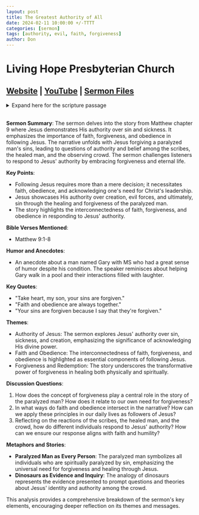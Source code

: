 ```yaml
---
layout: post
title: The Greatest Authority of All
date: 2024-02-11 10:00:00 +/-TTTT
categories: [sermon]
tags: [authority, evil, faith, forgiveness]
author: Don
---
```

# Living Hope Presbyterian Church 

## [Website](https://www.livinghopepresbyterian.org/) | [YouTube](https://www.youtube.com/@LivingHopePresbyterianChurch) | [Sermon Files](https://github.com/jobian-ai/LHP-Sermons/tree/main/sermons/2024/24-02-11)

<details closed>
  <summary>Expand here for the scripture passage</summary>
<br/><br/><b>Matthew 8</b>
<br/><br/><i>
1 And getting into a boat he crossed over and came to his own city. 2 And behold, some people brought to him a paralytic, lying on a bed. And when Jesus saw their faith, he said to the paralytic, “Take heart, my son; your sins are forgiven.” 3 And behold, some of the scribes said to themselves, “This man is blaspheming.” 4 But Jesus, knowing their thoughts, said, “Why do you think evil in your hearts? 5 For which is easier, to say, ‘Your sins are forgiven,’ or to say, ‘Rise and walk’? 6 But that you may know that the Son of Man has authority on earth to forgive sins”—he then said to the paralytic—“Rise, pick up your bed and go home.” 7 And he rose and went home. 8 When the crowds saw it, they were afraid, and they glorified God, who had given such authority to men.
<br/><br/></i>
ESV: The Holy Bible, English Standard Version ©2011 Crossway Bibles, a division of Good News Publishers.  All rights reserved.
<br/><br/>
</details>
<br/>

**Sermon Summary**:
The sermon delves into the story from Matthew chapter 9 where Jesus demonstrates His authority over sin and sickness. It emphasizes the importance of faith, forgiveness, and obedience in following Jesus. The narrative unfolds with Jesus forgiving a paralyzed man's sins, leading to questions of authority and belief among the scribes, the healed man, and the observing crowd. The sermon challenges listeners to respond to Jesus' authority by embracing forgiveness and eternal life.

**Key Points**:
- Following Jesus requires more than a mere decision; it necessitates faith, obedience, and acknowledging one's need for Christ's leadership.
- Jesus showcases His authority over creation, evil forces, and ultimately, sin through the healing and forgiveness of the paralyzed man.
- The story highlights the interconnectedness of faith, forgiveness, and obedience in responding to Jesus' authority.

**Bible Verses Mentioned**:
- Matthew 9:1-8

**Humor and Anecdotes**:
- An anecdote about a man named Gary with MS who had a great sense of humor despite his condition. The speaker reminisces about helping Gary walk in a pool and their interactions filled with laughter.

**Key Quotes**:
- "Take heart, my son, your sins are forgiven."
- "Faith and obedience are always together."
- "Your sins are forgiven because I say that they're forgiven."

**Themes**:
- Authority of Jesus: The sermon explores Jesus' authority over sin, sickness, and creation, emphasizing the significance of acknowledging His divine power.
- Faith and Obedience: The interconnectedness of faith, forgiveness, and obedience is highlighted as essential components of following Jesus.
- Forgiveness and Redemption: The story underscores the transformative power of forgiveness in healing both physically and spiritually.

**Discussion Questions**:
1. How does the concept of forgiveness play a central role in the story of the paralyzed man? How does it relate to our own need for forgiveness?
2. In what ways do faith and obedience intersect in the narrative? How can we apply these principles in our daily lives as followers of Jesus?
3. Reflecting on the reactions of the scribes, the healed man, and the crowd, how do different individuals respond to Jesus' authority? How can we ensure our response aligns with faith and humility?

**Metaphors and Stories**:
- **Paralyzed Man as Every Person**: The paralyzed man symbolizes all individuals who are spiritually paralyzed by sin, emphasizing the universal need for forgiveness and healing through Jesus.
- **Dinosaurs as Evidence and Inquiry**: The analogy of dinosaurs represents the evidence presented to prompt questions and theories about Jesus' identity and authority among the crowd.

This analysis provides a comprehensive breakdown of the sermon's key elements, encouraging deeper reflection on its themes and messages.
